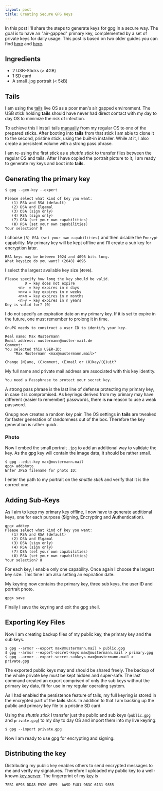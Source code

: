 ```yaml
---
layout: post
title: Creating Secure GPG Keys
---
```


In this post I'll share the steps to generate keys for gpg in a secure way. The goal is to have an "air-gapped" primary key, complemented by a set of private keys for daily usage. This post is based on two older guides you can find [here][whonix] and [here][spin].

## Ingredients

* 2 USB-Sticks (> 4GB)
* 1 SD card
* A small .jpg portrait (< 5kB)

## Tails

I am using the [tails] live OS as a poor man's air gapped environment. The USB stick holding **tails** should have never had direct contact with my day to day OS to minimize the risk of infection.

To achieve this I install tails [manually](https://tails.boum.org/doc/first_steps/installation/manual/index.en.html) from my regular OS to one of the prepared sticks.
After booting into **tails** from that stick I am able to clone it to the second, pristine stick, using the built-in installer. While at it, I also create a persistent volume with a strong pass phrase.

I am re-using the first stick as a *shuttle stick* to transfer files between the regular OS and tails. After I have copied the portrait picture to it, I am ready to generate my keys and boot into **tails**.

## Generating the primary key

```
$ gpg --gen-key --expert

Please select what kind of key you want:
   (1) RSA and RSA (default)
   (2) DSA and Elgamal
   (3) DSA (sign only)
   (4) RSA (sign only)
   (7) DSA (set your own capabilities)
   (8) RSA (set your own capabilities)
Your selection? 8
```

I choose `(8) RSA (set your own capabilities)` and then disable the `Encrypt` capability. My primary key will be kept offline and I'll create a sub key for encryption later.

```
RSA keys may be between 1024 and 4096 bits long.
What keysize do you want? (2048) 4096
```

I select the largest available key size (`4096`).

```
Please specify how long the key should be valid.
         0 = key does not expire
      <n>  = key expires in n days
      <n>w = key expires in n weeks
      <n>m = key expires in n months
      <n>y = key expires in n years
Key is valid for? (0)
```

I do not specify an expiration date on my primary key. If it is set to expire in the future, one must remember to prolong it in time.

```
GnuPG needs to construct a user ID to identify your key.

Real name: Max Mustermann
Email address: mustermann@muster-mail.de
Comment:
You selected this USER-ID:
    "Max Mustermann <max@mustermann.mail>"

Change (N)ame, (C)omment, (E)mail or (O)kay/(Q)uit?
```

My full name and private mail address are associated with this key identity.

```
You need a Passphrase to protect your secret key.
```

A strong pass phrase is the last line of defense protecting my primary key, in case it is compromised. As keyrings derived from my primary may have different (easier to remember) passwords, there is **no** reason to use a weak password.

Gnupg now creates a random key pair. The OS settings in **tails** are tweaked for faster generation of randomness out of the box. Therefore the key generation is rather quick.

### Photo

Now I embed the small portrait `.jpg` to add an additional way to validate the key. As the gpg key will contain the image data, it should be rather small.

```
$ gpg --edit-key max@mustermann.mail
gpg> addphoto
Enter JPEG filename for photo ID:
```

I enter the path to my portrait on the *shuttle stick* and verify that it is the correct one.

## Adding Sub-Keys

As I aim to keep my primary key offline, I now have to generate additional keys, one for each purpose (**S**igning, **E**ncrypting and **A**uthentication).

```
gpg> addkey
Please select what kind of key you want:
   (1) RSA and RSA (default)
   (2) DSA and Elgamal
   (3) DSA (sign only)
   (4) RSA (sign only)
   (7) DSA (set your own capabilities)
   (8) RSA (set your own capabilities)
Your selection? 8
```

For each key, I enable only one capability. Once again I choose the largest key size. This time I am also setting an expiration date.

My keyring now contains the primary key, three sub keys, the user ID and portrait photo.

```
gpg> save
```

Finally I save the keyring and exit the gpg shell.

## Exporting Key Files

Now I am creating backup files of my public key, the primary key and the sub keys.

```
$ gpg --armor --export max@mustermann.mail > public.gpg
$ gpg --armor --export-secret-keys max@mustermann.mail > primary.gpg
$ gpg --armor --export-secret-subkeys max@mustermann.mail > private.gpg
```

The exported public keys may and should be shared freely. The backup of the whole private key must be kept hidden and super-safe. The last command created an export  comprised of only the sub keys without the primary key data, fit for use in my regular operating system.

As I had enabled the persistence feature of tails, my full keyring is stored in the encrypted part of the **tails** stick. In addition to that I am backing up the public and primary key file to a pristine SD card.

Using the *shuttle stick* I transfer just the public and sub keys (`public.gpg` and `private.gpg`) to my day to day OS and import them into my live keyring:

```
$ gpg --import private.gpg
```

Now I am ready to use gpg for encrypting and signing.

## Distributing the key

Distributing my public key enables others to send encrypted messages to me and verify my signatures. Therefore I uploaded my public key to a well-known [key server][mit]. The fingerprint of my [key](https://pgp.mit.edu/pks/lookup?op=get&search=0xF481983C61319855) is

```
7EB1 6F93 DDA8 E920 4FE9  AA9D F481 983C 6131 9855
```

[tails]: https://tails.boum.org/index.en.html
[mit]: https://pgp.mit.edu/
[whonix]: https://www.whonix.org/wiki/Air_Gapped_OpenPGP_Key
[spin]: http://spin.atomicobject.com/2013/11/24/secure-gpg-keys-guide/
